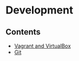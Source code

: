 # Development

## Contents

- [Vagrant and VirtualBox](/Handbook/Development/Vagrant%20and%20VirtualBox)
- [Git](/Handbook/Development/Git)
